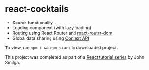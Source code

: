 # react-cocktails

- Search functionality
- Loading component (with lazy loading)
- Routing using React Router and [react-router-dom](https://www.npmjs.com/package/react-router-dom)
- Global data sharing using [Context API](https://reactjs.org/docs/context.html)

To view, run `npm i && npm start` in downloaded project.

This project was completed as part of a [React tutorial series](https://www.youtube.com/watch?v=a_7Z7C_JCyo&ab_channel=freeCodeCamp.org) by John Smilga.
